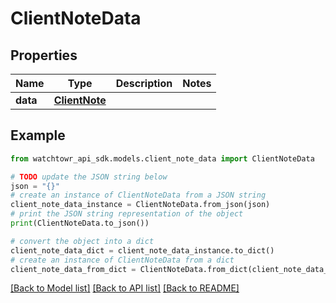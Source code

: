 # ClientNoteData


## Properties

Name | Type | Description | Notes
------------ | ------------- | ------------- | -------------
**data** | [**ClientNote**](ClientNote.md) |  | 

## Example

```python
from watchtowr_api_sdk.models.client_note_data import ClientNoteData

# TODO update the JSON string below
json = "{}"
# create an instance of ClientNoteData from a JSON string
client_note_data_instance = ClientNoteData.from_json(json)
# print the JSON string representation of the object
print(ClientNoteData.to_json())

# convert the object into a dict
client_note_data_dict = client_note_data_instance.to_dict()
# create an instance of ClientNoteData from a dict
client_note_data_from_dict = ClientNoteData.from_dict(client_note_data_dict)
```
[[Back to Model list]](../README.md#documentation-for-models) [[Back to API list]](../README.md#documentation-for-api-endpoints) [[Back to README]](../README.md)


